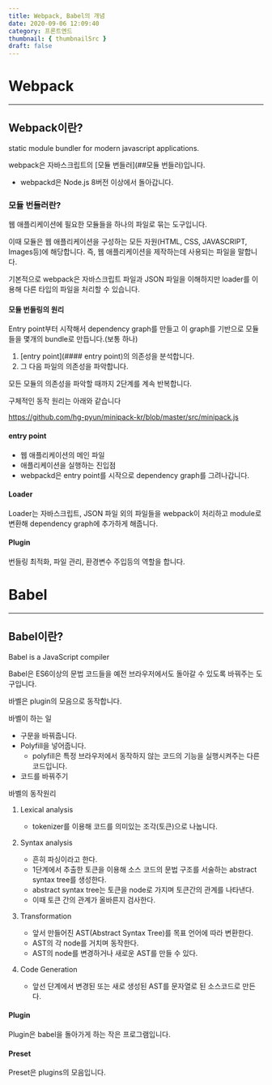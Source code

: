 ```yaml
---
title: Webpack, Babel의 개념
date: 2020-09-06 12:09:40
category: 프론트엔드
thumbnail: { thumbnailSrc }
draft: false
---
```


# Webpack

<hr>

## Webpack이란?

static module bundler for modern javascript applications.

webpack은 자바스크립트의 [모듈 번들러](##모듈 번들러)입니다.

- webpackd은 Node.js 8버전 이상에서 돌아갑니다.

### 모듈 번들러란?

웹 애플리케이션에 필요한 모듈들을 하나의 파일로 묶는 도구입니다.

이때 모듈은 웹 애플리케이션을 구성하는 모든 자원(HTML, CSS, JAVASCRIPT, Images등)에 해당합니다. 즉, 웹 애플리케이션을 제작하는데 사용되는 파일을 말합니다.

기본적으로 webpack은 자바스크립트 파일과 JSON 파일을 이해하지만 loader를 이용해 다른 타입의 파일을 처리할 수 있습니다.

#### 모듈 번들링의 원리

Entry point부터 시작해서 dependency graph를 만들고 이 graph를 기반으로 모듈들을 몇개의 bundle로 만듭니다.(보통 하나)

1. [entry point](#### entry point)의 의존성을 분석합니다.
2. 그 다음 파일의 의존성을 파악합니다.

모든 모듈의 의존성을 파악할 때까지 2단계를 계속 반복합니다.

구체적인 동작 원리는 아래와 같습니다

https://github.com/hg-pyun/minipack-kr/blob/master/src/minipack.js

#### entry point

- 웹 애플리케이션의 메인 파일
- 애플리케이션을 실행하는 진입점
- webpackd은 entry point를 시작으로 dependency graph를 그려나갑니다.

#### Loader

Loader는 자바스크립트, JSON 파일 외의 파일들을 webpack이 처리하고 module로 변환해 dependency graph에 추가하게 해줍니다.

#### Plugin

번들링 최적화, 파일 관리, 환경변수 주입등의 역할을 합니다.

# Babel

<hr>

## Babel이란?

Babel is a JavaScript compiler

Babel은 ES6이상의 문법 코드들을 예전 브라우저에서도 돌아갈 수 있도록 바꿔주는 도구입니다.

바벨은 plugin의 모음으로 동작합니다.

바벨이 하는 일

- 구문을 바꿔줍니다.
- Polyfill을 넣어줍니다.
  - polyfill은 특정 브라우저에서 동작하지 않는 코드의 기능을 실행시켜주는 다른 코드입니다.
- 코드를 바꿔주기

바벨의 동작원리

1. Lexical analysis
   - tokenizer를 이용해 코드를 의미있는 조각(토큰)으로 나눕니다.
2. Syntax analysis

   - 흔히 파싱이라고 한다.
   - 1단계에서 추출한 토큰을 이용해 소스 코드의 문법 구조를 서술하는 abstract syntax tree를 생성한다.
   - abstract syntax tree는 토큰을 node로 가지며 토큰간의 관계를 나타낸다.
   - 이때 토큰 간의 관계가 올바른지 검사한다.

3. Transformation
   - 앞서 만들어진 AST(Abstract Syntax Tree)를 목표 언어에 따라 변환한다.
   - AST의 각 node를 거치며 동작한다.
   - AST의 node를 변경하거나 새로운 AST를 만들 수 있다.
4. Code Generation
   - 앞선 단계에서 변경된 또는 새로 생성된 AST를 문자열로 된 소스코드로 만든다.

#### Plugin

Plugin은 babel을 돌아가게 하는 작은 프로그램입니다.

#### Preset

Preset은 plugins의 모음입니다.
